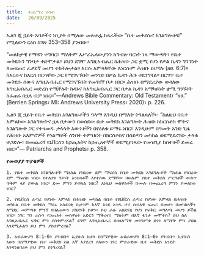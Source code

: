 ```yaml
---
title:  ተጨማሪ ሀሳብ
date:   26/09/2025
---
```


ኤለን ጂ ኋይት አባቶችና ነቢያት በሚለው መጽሐፏ ከጻፈችው “ቤተ መቅደሱና አገልግሎቶቹ” የሚለውን ርዕስ ከገጽ 353–358 ያንብቡ።

“መለኮታዊ የማዳን ተግባር፣ ማለትም እሥራኤላውያንን ከግብጽ ባርነት ነጻ ማውጣት፣ የቤተ መቅደሱን ግንባታ ቀድሞታል። ይህን ደግሞ እግዚአብሔር ከሕዝቡ ጋር ቋሚ የሆነ የቃል ኪዳን ግንኙነት ለመፍጠር ፈቃደኛ መሆን ተከትሎታል። እርሱ አምላካቸው እነርሱም ሕዝቡ ይሆናሉ (ዘፀ. 6:7)። ከእርሱና ከእርስ በርሳቸው ጋር የሚገናኙበት መንገድ በቃል ኪዳን ሕጉ ተደንግጓል። በርግጥ ቤተ መቅደሱ ሰውና እግዚአብሔር የሚገናኙበት የመገናኛ ቦታ ነበር። ሕዝቡ በማደሪያው ወዳለው እግዚአብሔር መድረስ የሚችሉት ከዳኑና ከእግዚአብሔር ጋር በቃል ኪዳን አማካይነት ቋሚ ግንኙነት ከፈጠሩ በኋላ ብቻ ነበር።”—Andrews Bible Commentary: Old Testament፣ “ዘፀ.” (Berrien Springs፣ MI: Andrews University Press፣ 2020)፣ p. 226.

ኤለን ጂ ኋይት የቤተ መቅደስ አገልግሎቶችን ዓላማ እንዲህ በማለት ትገልጻለች፡- “ስለዚህ በቤተ አምልኮው አገልግሎትና ኋላ ቦታውን በወሰደው ቤተ መቅደስ አገልግሎት ሕዝቡ ከክርስቶስ ሞትና አገልግሎት ጋር የተዛመዱ ታላላቅ እውነቶችን በየዕለቱ ይማሩ ነበር። እንዲሁም በዓመት አንድ ጊዜ የሕዝቡ አእምሮዎች የጎልማሶች ሰንበት ትምህርት በክርስቶስና በሰይጣን መካከል ወደሚደረገው ታላቁ ተጋድሎ፣ በመጨረሻ ዩኒቨርስን ከኃጢአትና ከኃጢአተኞች ወደሚያነጻው የመዝጊያ ክስተቶች ይመራ ነበር።”— Patriarchs and Prophets፣ p. 358.

**የመወያያ ጥያቄዎች**

`1. የቤተ መቅደስ አገልግሎቶች ማዕከል የነበረው ደም ማፍሰስ የቤተ መቅደስ አገልግሎቶች ማዕከል የነበረው ደም ማፍሰስ ነበር። የተለያዩ ዓይነት እንስሳቶች እየተሰዉ ደማቸው በሁሉም የቤተ መቅደስ ሥርዓቶች ውስጥ ጥቅም ላይ ይውል ነበር። ደሙ ምንን ይወክል ነበር? እነዚህ መስዋዕቶች በሙሉ በመጨረሻ ምንን ያመለክቱ ነበር?`

`2. የዩኒቨርስ ፈጣሪ የሆነው አምላክ በሕዝቡ መካከል በቤተ የዩኒቨርስ ፈጣሪ የሆነው አምላክ በሕዝቡ መካከል በቤተ መቅደስ ማደሩ አስደናቂ ቢሆንም ከእኛ እንደ አንዱ ሆኖ ሰብአዊ ፍጡር በመሆን በመካከላችን ለማደር መምጣቱ ምንኛ የበለጠውን ያስደንቅ ይሆን። ይህ ራሱ አስደናቂ የሆነ የፍቅር መግለጫ መሆን ይችል ነበር። ነገር ግን ራሱን የኃጢአት መስዋዕት አድርጎ ማቅረብ፣ ማለትም በእኛ ፋንታ መሞትስ? ይህ ስለ እግዚአብሔር ፍቅር ምን ያስተምረናል? ደግሞ እግዚአብሔር በዘላለማዊ መንግሥቱ ድነን ለማየት ምን ያህል እንደሚፈልግ ይህ ምን ያስተምረናል?`

`3. ዕብራውያን 8:1–6ን ያንብቡ። ኢየሱስ አሁን በሰማያዊው ዕብራውያን 8:1–6ን ያንብቡ። ኢየሱስ አሁን በሰማያዊው ቤተ መቅደስ ስለ እኛ እያደረገ ያለውን ነገር ምድራዊው ቤተ መቅደስ እንዴት እንዳንጸባረቀ ይህ ምን ይነግረናል?`